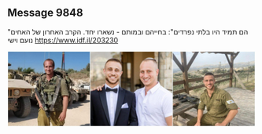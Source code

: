 ## Message 9848

"הם תמיד היו בלתי נפרדים":
בחייהם ובמותם - נשארו יחד. הקרב האחרון של האחים נועם וישי
https://www.idf.il/203230

![Photo](./9848/9848_photo.jpg)
